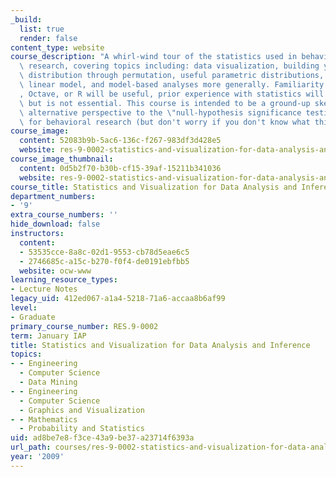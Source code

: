 ```yaml
---
_build:
  list: true
  render: false
content_type: website
course_description: "A whirl-wind tour of the statistics used in behavioral science\
  \ research, covering topics including: data visualization, building your own null-hypothesis\
  \ distribution through permutation, useful parametric distributions, the generalized\
  \ linear model, and model-based analyses more generally. Familiarity with MATLAB\xAE\
  , Octave, or R will be useful, prior experience with statistics will be helpful\
  \ but is not essential. This course is intended to be a ground-up sketch of a coherent,\
  \ alternative perspective to the \"null-hypothesis significance testing\" method\
  \ for behavioral research (but don't worry if you don't know what this means).\n"
course_image:
  content: 52083b9b-5ac6-136c-f267-983df3d428e5
  website: res-9-0002-statistics-and-visualization-for-data-analysis-and-inference-january-iap-2009
course_image_thumbnail:
  content: 0d5b2f70-b30b-cf15-39af-15211b341036
  website: res-9-0002-statistics-and-visualization-for-data-analysis-and-inference-january-iap-2009
course_title: Statistics and Visualization for Data Analysis and Inference
department_numbers:
- '9'
extra_course_numbers: ''
hide_download: false
instructors:
  content:
  - 53535cce-8a8c-02d1-9553-cb78d5eae6c5
  - 2746685c-a15c-b270-f0f4-de0191ebfbb5
  website: ocw-www
learning_resource_types:
- Lecture Notes
legacy_uid: 412ed067-a1a4-5218-71a6-accaa8b6af99
level:
- Graduate
primary_course_number: RES.9-0002
term: January IAP
title: Statistics and Visualization for Data Analysis and Inference
topics:
- - Engineering
  - Computer Science
  - Data Mining
- - Engineering
  - Computer Science
  - Graphics and Visualization
- - Mathematics
  - Probability and Statistics
uid: ad8be7e8-f3ce-43a9-be37-a23714f6393a
url_path: courses/res-9-0002-statistics-and-visualization-for-data-analysis-and-inference-january-iap-2009
year: '2009'
---
```

